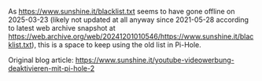 As https://www.sunshine.it/blacklist.txt seems to have gone offline on 2025-03-23 (likely not updated at all anyway since 2021-05-28 according to latest web archive snapshot at https://web.archive.org/web/20241201010546/https://www.sunshine.it/blacklist.txt), this is a space to keep using the old list in Pi-Hole.

Original blog article: https://www.sunshine.it/youtube-videowerbung-deaktivieren-mit-pi-hole-2
